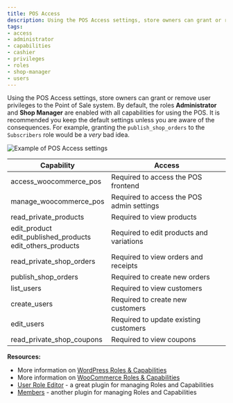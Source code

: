```yaml
---
title: POS Access
description: Using the POS Access settings, store owners can grant or remove user privileges to the Point of Sale system.
tags: 
- access
- administrator
- capabilities
- cashier
- privileges
- roles
- shop-manager
- users
---
```


Using the POS Access settings, store owners can grant or remove user privileges to the Point of Sale system. 
By default, the roles **Administrator** and **Shop Manager** are enabled with all capabilities for using the POS. 
It is recommended you keep the default settings unless you are aware of the consequences. 
For example, granting the `publish_shop_orders` to the `Subscribers` role would be a _very_ bad idea. 

![Example of POS Access settings](https://wcpos.com/wp-content/uploads/2015/05/user-capabilities.png "Example of POS Access settings")

| Capability | Access |
| - | - |
| access_woocommerce_pos | Required to access the POS frontend |
| manage_woocommerce_pos | Required to access the POS admin settings |
| read_private_products | Required to view products |
| edit_product <br /> edit_published_products <br /> edit_others_products | Required to edit products and variations |
| read_private_shop_orders | Required to view orders and receipts |
| publish_shop_orders | Required to create new orders |
| list_users | Required to view customers |
| create_users | Required to create new customers |
| edit_users | Required to update existing customers |
| read_private_shop_coupons | Required to view coupons |

**Resources:**

*   More information on [WordPress Roles & Capabilities](https://codex.wordpress.org/Roles_and_Capabilities)
*   More information on [WooCommerce Roles & Capabilities](http://docs.woothemes.com/document/roles-capabilities/)
*   [User Role Editor](https://wordpress.org/plugins/user-role-editor/) - a great plugin for managing Roles and Capabilities
*   [Members](https://wordpress.org/plugins/members/) - another plugin for managing Roles and Capabilities